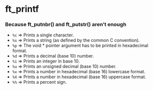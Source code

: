 # ft_printf

### Because ft_putnbr() and ft_putstr() aren’t enough

* `%c` => Prints a single character.
* `%s` => Prints a string (as defined by the common C convention).
* `%p` => The void * pointer argument has to be printed in hexadecimal format.
* `%d` => Prints a decimal (base 10) number.
* `%i` => Prints an integer in base 10.
* `%u` => Prints an unsigned decimal (base 10) number.
* `%x` => Prints a number in hexadecimal (base 16) lowercase format.
* `%X` => Prints a number in hexadecimal (base 16) uppercase format.
* `%%` => Prints a percent sign.
